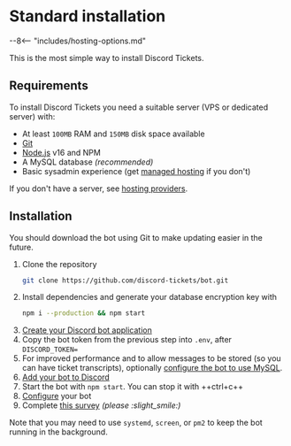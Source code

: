 # Standard installation

<!-- do not delete -->
--8<-- "includes/hosting-options.md"
<!-- /do not delete -->

This is the most simple way to install Discord Tickets.

## Requirements

To install Discord Tickets you need a suitable server (VPS or dedicated server) with:

- At least `100MB` RAM and `150MB` disk space available
- [Git](https://git-scm.com/)
- [Node.js](https://nodejs.org/) v16 and NPM
- A MySQL database *(recommended)*
- Basic sysadmin experience (get [managed hosting](/managed) if you don't)

If you don't have a server, see [hosting providers](/getting-started#hosting-providers).

## Installation

You should download the bot using Git to make updating easier in the future. 

1. Clone the repository
	```bash
	git clone https://github.com/discord-tickets/bot.git
	```
2. Install dependencies and generate your database encryption key with
	```bash
	npm i --production && npm start
	```
4. [Create your Discord bot application](/getting-your-bot-token)
5. Copy the bot token from the previous step into `.env`, after `DISCORD_TOKEN=`
6. For improved performance and to allow messages to be stored (so you can have ticket transcripts), optionally [configure the bot to use MySQL](/using-mysql).
7. [Add your bot to Discord](/invite-url-generator)
8. Start the bot with `npm start`. You can stop it with ++ctrl+c++
9. [Configure](/configuration/categories/) your bot
10. Complete [this survey](https://forms.office.com/r/LE1UbheBTm) *(please :slight_smile:)*

Note that you may need to use `systemd`, `screen`, or `pm2` to keep the bot running in the background.


<!-- 2. Find the most recent version with
	```bash
	git describe --tags --abbrev=0
	```
3. Switch to a stable version with
	```bash
	git checkout tags/VERSION
	```
	after replacing `VERSION` with the version from step 2 (e.g. `git checkout tags/v3.1.0`) -->